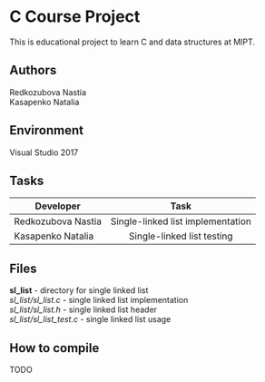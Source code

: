 # C Course Project

This is educational project to learn C and data structures at MIPT.

## Authors

Redkozubova Nastia  
Kasapenko Natalia

## Environment

Visual Studio 2017

## Tasks

| Developer             | Task                                |
| --------------------- |:-----------------------------------:|
| Redkozubova Nastia    | Single-linked list implementation   |
| Kasapenko Natalia     | Single-linked list testing          |


## Files

**sl_list** - directory for single linked list  
*sl_list/sl_list.c* - single linked list implementation  
*sl_list/sl_list.h* - single linked list header  
*sl_list/sl_list_test.c* - single linked list usage  

## How to compile 

TODO

```sh

```
